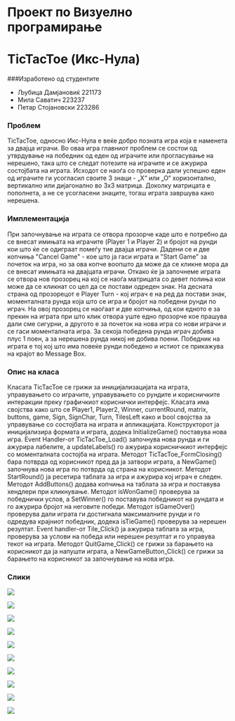 # Проект по Визуелно програмирање 
# TicTacToe (Икс-Нула)

###Изработено од студентите
- Љубица Дамјановиќ 221173
- Мила Саватич 223237
- Петар Стојановски 223286

### Проблем
TicTacToe, односно Икс-Нула е веќе добро позната игра која е наменета за двајца играчи. Во оваа игра главниот проблем се состои од утврдување на победник од еден од играчите или прогласување на нерешено, така што се следат потезите на играчите и се ажурира состојбата на играта. Исходот се наоѓа со проверка дали успешно еден од играчите ги усогласил своите 3 знаци - „Х“ или „О“ хоризонтално, вертикално или дијагонално во 3х3 матрица. Доколку матрицата е пополнета, а не се усогласени знаците, тогаш играта завршува како нерешена. 

### Имплементација
При започнување на играта се отвора прозорче каде што е потребно да се внесат имињата на играчите (Player 1 и Player 2) и бројот на рунди кои што ќе се одиграат помеѓу тие двајца играчи. Дадени се и две копчиња "Cancel Game" - кое што ја гаси играта и "Start Game" за почеток на игра, но за ова копче воопшто да може да се кликне мора да се внесат имињата на двајцата играчи. Откако ќе ја започнеме играта се отвора нов прозорец на кој се наоѓа матрицата со девет полиња кои може да се кликнат со цел да се постави одреден знак. На десната страна од прозорецот е Player Turn - кој играч е на ред да постави знак, моменталната рунда која што се игра и бројот на победени рунди по играч. На овој прозорец се наоѓаат и две копчиња, од кои едното е за прекин на играта при што клик отвора уште едно прозорче кое прашува дали сме сигурни, а другото е за почеток на нова игра со нови играчи и се гаси моменталната игра. За секоја победена рунда играч добива плус 1 поен, а за нерешена рунда никој не добива поени.  Победник на играта е тој кој што има повеќе рунди победено и истиот се прикажува на крајот во Message Box. 

### Oпис на класа
Класата TicTacToe  се грижи за иницијализацијата на играта, управувањето со играчите, управувањето со рундите и корисничките интеракции преку графичкиот кориснички интерфејс. Класата има својства како што се Player1, Player2, Winner, currentRound, matrix, buttons, game, Sign, SignChar, Turn, TilesLeft како и bool својства за управување со состојбата на играта и апликацијата. Конструкторот ја иницијализира формата и играта, додека InitializeGame() поставува нова игра. Event Handler-от TicTacToe_Load() започнува нова рунда и ги ажурира лабелите, а updateLabels() го ажурира корисничкиот интерфејс со моменталната состојба на играта. Методот TicTacToe_FormClosing() бара потврда од корисникот пред да ја затвори играта, а NewGame() започнува нова игра по потврда од страна на корисникот. Методот StartRound() ја ресетира таблата за игра и ажурира кој играч е следен. Методот AddButtons() додава копчиња на таблата за игра и поставува хендлери при кликнување. Методот isWonGame() проверува за победнички услов, а SetWinner() го поставува победникот на рундата и го ажурира бројот на неговите победи. Методот isGameOver() проверува дали играта ги достигнала максималните рунди и го одредува крајниот победник, додека isTieGame() проверува за нерешен резултат. Еvent handler-от Tile_Click() ја ажурира таблата за игра, проверува за услови на победа или нерешен резултат и го управува текот на играта. Методот QuitGame_Click() се грижи за барањето на корисникот да ја напушти играта, а NewGameButton_Click() се грижи за барањето на корисникот за започнување на нова игра. 

### Слики
![](https://github.com/5ar100/TicTacToe/assets/116762358/3ac2b5f6-da83-427d-880b-70008b3a2129)

![](https://github.com/5ar100/TicTacToe/assets/116762358/94990c4f-0b1c-4c00-b3ab-a2efbbec0862)

![](https://github.com/5ar100/TicTacToe/assets/116762358/79345033-fd1c-4700-b54e-5c51af78519f)

![](https://github.com/5ar100/TicTacToe/assets/116762358/e188e03e-ab96-4b84-b1c0-8776c2f71a9f)

![](https://github.com/5ar100/TicTacToe/assets/116762358/cab4bbae-f9de-4d84-ac70-afe415de1ea3)

![](https://github.com/5ar100/TicTacToe/assets/116762358/c3f8d057-33cd-44e4-80c0-d8ade3fb44bb)

![](https://github.com/5ar100/TicTacToe/assets/116762358/64a41d8c-75d2-4715-9ddc-31265a300836)

![](https://github.com/5ar100/TicTacToe/assets/116762358/ad74e9d8-9df9-4736-b6f1-5212a1206628)

![](https://github.com/5ar100/TicTacToe/assets/116762358/90bdad9a-137a-4a47-9799-276be43848c2)

![](https://github.com/5ar100/TicTacToe/assets/116762358/66f25a9c-7a27-47c4-b457-a03169b42b05)


